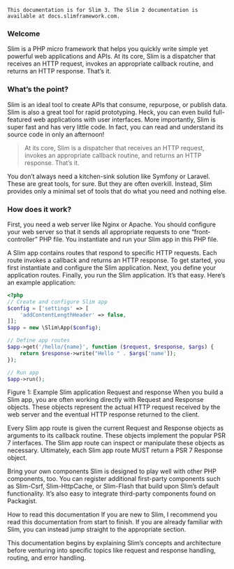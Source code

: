 `This documentation is for Slim 3. The Slim 2 documentation is available at docs.slimframework.com.`

### Welcome

Slim is a PHP micro framework that helps you quickly write simple yet powerful web applications and APIs. At its core, Slim is a dispatcher that receives an HTTP request, invokes an appropriate callback routine, and returns an HTTP response. That’s it.

### What’s the point?

Slim is an ideal tool to create APIs that consume, repurpose, or publish data. Slim is also a great tool for rapid prototyping. Heck, you can even build full-featured web applications with user interfaces. More importantly, Slim is super fast and has very little code. In fact, you can read and understand its source code in only an afternoon!

> At its core, Slim is a dispatcher that receives an HTTP request, invokes an appropriate callback routine, and returns an HTTP response. That’s it.

You don’t always need a kitchen-sink solution like Symfony or Laravel. These are great tools, for sure. But they are often overkill. Instead, Slim provides only a minimal set of tools that do what you need and nothing else.

### How does it work?

First, you need a web server like Nginx or Apache. You should configure your web server so that it sends all appropriate requests to one “front-controller” PHP file. You instantiate and run your Slim app in this PHP file.

A Slim app contains routes that respond to specific HTTP requests. Each route invokes a callback and returns an HTTP response. To get started, you first instantiate and configure the Slim application. Next, you define your application routes. Finally, you run the Slim application. It’s that easy. Here’s an example application:

```PHP
<?php
// Create and configure Slim app
$config = ['settings' => [
    'addContentLengthHeader' => false,
]];
$app = new \Slim\App($config);

// Define app routes
$app->get('/hello/{name}', function ($request, $response, $args) {
    return $response->write("Hello " . $args['name']);
});

// Run app
$app->run();
```

Figure 1: Example Slim application
Request and response
When you build a Slim app, you are often working directly with Request and Response objects. These objects represent the actual HTTP request received by the web server and the eventual HTTP response returned to the client.

Every Slim app route is given the current Request and Response objects as arguments to its callback routine. These objects implement the popular PSR 7 interfaces. The Slim app route can inspect or manipulate these objects as necessary. Ultimately, each Slim app route MUST return a PSR 7 Response object.

Bring your own components
Slim is designed to play well with other PHP components, too. You can register additional first-party components such as Slim-Csrf, Slim-HttpCache, or Slim-Flash that build upon Slim’s default functionality. It’s also easy to integrate third-party components found on Packagist.

How to read this documentation
If you are new to Slim, I recommend you read this documentation from start to finish. If you are already familiar with Slim, you can instead jump straight to the appropriate section.

This documentation begins by explaining Slim’s concepts and architecture before venturing into specific topics like request and response handling, routing, and error handling.
